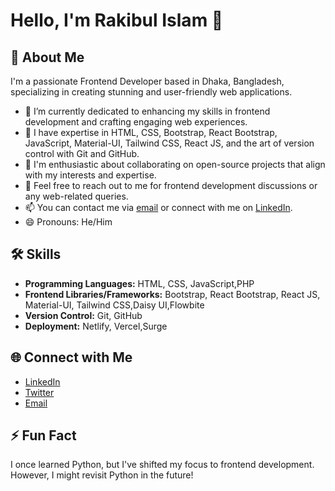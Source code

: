 # Hello, I'm Rakibul Islam 👋



## 🚀 About Me
I'm a passionate Frontend Developer based in Dhaka, Bangladesh, specializing in creating stunning and user-friendly web applications.
- 🔭 I’m currently dedicated to enhancing my skills in frontend development and crafting engaging web experiences.
- 🌱 I have expertise in HTML, CSS, Bootstrap, React Bootstrap, JavaScript, Material-UI, Tailwind CSS, React JS, and the art of version control with Git and GitHub.
- 👯 I'm enthusiastic about collaborating on open-source projects that align with my interests and expertise.
- 💬 Feel free to reach out to me for frontend development discussions or any web-related queries.
- 📫 You can contact me via [email](mailto:rjspyk5@gmail.com) or connect with me on [LinkedIn](https://www.linkedin.com/in/rakibulweb).
- 😄 Pronouns: He/Him

## 🛠️ Skills

- **Programming Languages:** HTML, CSS, JavaScript,PHP
- **Frontend Libraries/Frameworks:** Bootstrap, React Bootstrap, React JS, Material-UI, Tailwind CSS,Daisy UI,Flowbite
- **Version Control:** Git, GitHub
- **Deployment:** Netlify, Vercel,Surge


## 🌐 Connect with Me

- [LinkedIn](https://www.linkedin.com/in/rakibulweb)
- [Twitter](https://x.com/imrakibul9?t=yaAUBjcglWFvwl177Y-3EA&s=09)
- [Email](mailto:rjspyk5@gmail.com)

## ⚡ Fun Fact

I once learned Python, but I've shifted my focus to frontend development. However, I might revisit Python in the future!

